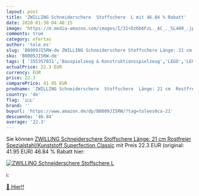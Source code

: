 ```yaml
---
layout: post
title: 'ZWILLING Schneiderschere  Stoffschere  L mit 46.84 % Rabatt'
date: 2020-01-30 04:48:15
image: 'https://m.media-amazon.com/images/I/31+Dz6b6FzL._AC_._SL400_.jpg'
comments: true
category: ofertas
author: 'tole.es'
slug: 'B0009JI5RW-de ZWILLING Schneiderschere Stoffschere Länge: 21 cm...'
sku: 'B0009JI5RW-de'
tags: [ '355357031','Bauspielzeug & Konstruktionsspielzeug','LEGO','LEGO friends','Produkte','Spielzeug', ]
actualPrice: 22.3 EUR
currency: EUR
price: 22.3
comparePrice: 41.95 EUR
prodname: 'ZWILLING Schneiderschere  Stoffschere  Länge: 21 cm  Rostfreier Spezialstahl/Kunststoff  Superfection Classic'
country: 'de'
flag: '🇩🇪'
brand: ''
buyurl: 'https://www.amazon.de/dp/B0009JI5RW/?tag=tolees0ca-21'
descuento: '46.84'
average: '22.3'
---
```


Sie können [ZWILLING Schneiderschere  Stoffschere  Länge: 21 cm  Rostfreier Spezialstahl/Kunststoff  Superfection Classic](https://www.amazon.de/dp/B0009JI5RW/?tag=tolees0ca-21) mit Preis 22.3 EUR (original: 41.95 EUR) 46.84 % Rabatt hier:

[![ZWILLING Schneiderschere  Stoffschere  L](https://m.media-amazon.com/images/I/31+Dz6b6FzL._AC_._SL400_.jpg)](https://www.amazon.de/dp/B0009JI5RW/?tag=tolees0ca-21)

ℹ️:


[🛒 Hier!!](https://www.amazon.de/dp/B0009JI5RW/?tag=tolees0ca-21)
